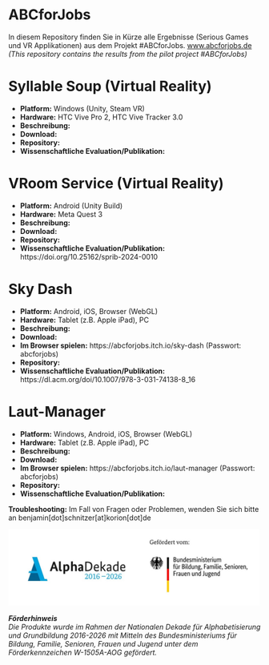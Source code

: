 # ABCforJobs
In diesem Repository finden Sie in Kürze alle Ergebnisse (Serious Games und VR Applikationen) aus dem Projekt #ABCforJobs. www.abcforjobs.de<br/>
<i>(This repository contains the results from the pilot project #ABCforJobs)</i>

# Syllable Soup (Virtual Reality)
 <ul>
  <li><b>Platform:</b> Windows (Unity, Steam VR)</li>
  <li><b>Hardware:</b> HTC Vive Pro 2, HTC Vive Tracker 3.0</li>
  <li><b>Beschreibung:</b></li>
  <li><b>Download:</b></li>
  <li><b>Repository:</b></li>
  <li><b>Wissenschaftliche Evaluation/Publikation:</b></li>
</ul> 

# VRoom Service (Virtual Reality)
<ul>
  <li><b>Platform:</b> Android (Unity Build)</li>
  <li><b>Hardware:</b> Meta Quest 3</li>
  <li><b>Beschreibung:</b></li>
  <li><b>Download:</b></li>
  <li><b>Repository:</b></li>
  <li><b>Wissenschaftliche Evaluation/Publikation:</b> https://doi.org/10.25162/sprib-2024-0010</li>
</ul>

# Sky Dash
<ul>
  <li><b>Platform:</b> Android, iOS, Browser (WebGL)</li>
  <li><b>Hardware:</b> Tablet (z.B. Apple iPad), PC</li>
  <li><b>Beschreibung:</b></li>
  <li><b>Download:</b></li>
  <li><b>Im Browser spielen:</b> https://abcforjobs.itch.io/sky-dash (Passwort: abcforjobs)</li>
  <li><b>Repository:</b></li>
  <li><b>Wissenschaftliche Evaluation/Publikation:</b> https://dl.acm.org/doi/10.1007/978-3-031-74138-8_16</li>
</ul>

# Laut-Manager
<ul>
  <li><b>Platform:</b> Windows, Android, iOS, Browser (WebGL)</li>
  <li><b>Hardware:</b> Tablet (z.B. Apple iPad), PC</li>
  <li><b>Beschreibung:</b></li>
  <li><b>Download:</b></li>
  <li><b>Im Browser spielen:</b> https://abcforjobs.itch.io/laut-manager (Passwort: abcforjobs)</li>
  <li><b>Repository:</b></li>
  <li><b>Wissenschaftliche Evaluation/Publikation:</b></li>
</ul>
<p>
<b>Troubleshooting:</b> Im Fall von Fragen oder Problemen, wenden Sie sich bitte an benjamin[dot]schnitzer[at]korion[dot]de
</p>
<img src="Resources/2025-06_Foerderleiste_ABCforJobs-neu.jpg" alt="Foerderleiste" width="600">

<i><b>Förderhinweis</b><br/>
Die Produkte wurde im Rahmen der Nationalen Dekade für Alphabetisierung und Grundbildung 2016-2026 mit Mitteln des Bundesministeriums für Bildung, Familie, Senioren, Frauen und Jugend unter dem Förderkennzeichen W-1505A-AOG gefördert.</i>
